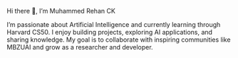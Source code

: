 Hi there 👋, I’m Muhammed Rehan CK

I’m passionate about Artificial Intelligence and currently learning through Harvard CS50. I enjoy building projects, exploring AI applications, and sharing knowledge. My goal is to collaborate with inspiring communities like MBZUAI and grow as a researcher and developer.
